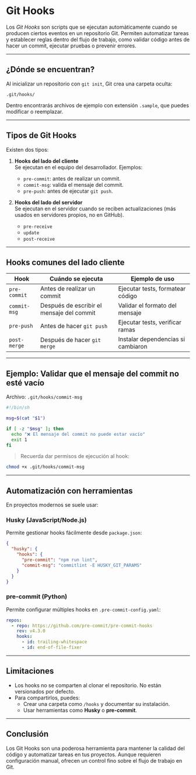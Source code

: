 # Git Hooks

Los *Git Hooks* son scripts que se ejecutan automáticamente cuando se producen ciertos eventos en un repositorio Git. Permiten automatizar tareas y establecer reglas dentro del flujo de trabajo, como validar código antes de hacer un commit, ejecutar pruebas o prevenir errores.

---

## ¿Dónde se encuentran?

Al inicializar un repositorio con `git init`, Git crea una carpeta oculta:

```
.git/hooks/
```

Dentro encontrarás archivos de ejemplo con extensión `.sample`, que puedes modificar o reemplazar.

---

## Tipos de Git Hooks

Existen dos tipos:

1. **Hooks del lado del cliente**  
   Se ejecutan en el equipo del desarrollador. Ejemplos:
   - `pre-commit`: antes de realizar un commit.
   - `commit-msg`: valida el mensaje del commit.
   - `pre-push`: antes de ejecutar `git push`.

2. **Hooks del lado del servidor**  
   Se ejecutan en el servidor cuando se reciben actualizaciones (más usados en servidores propios, no en GitHub).
   - `pre-receive`
   - `update`
   - `post-receive`

---

## Hooks comunes del lado cliente

| Hook         | Cuándo se ejecuta                         | Ejemplo de uso                           |
|--------------|-------------------------------------------|-------------------------------------------|
| `pre-commit` | Antes de realizar un commit               | Ejecutar tests, formatear código          |
| `commit-msg` | Después de escribir el mensaje del commit | Validar el formato del mensaje            |
| `pre-push`   | Antes de hacer `git push`                 | Ejecutar tests, verificar ramas           |
| `post-merge` | Después de hacer `git merge`              | Instalar dependencias si cambiaron        |

---

## Ejemplo: Validar que el mensaje del commit no esté vacío

Archivo: `.git/hooks/commit-msg`

```bash
#!/bin/sh

msg=$(cat "$1")

if [ -z "$msg" ]; then
  echo "❌ El mensaje del commit no puede estar vacío"
  exit 1
fi
```

> Recuerda dar permisos de ejecución al hook:
```bash
chmod +x .git/hooks/commit-msg
```

---

## Automatización con herramientas

En proyectos modernos se suele usar:

### Husky (JavaScript/Node.js)

Permite gestionar hooks fácilmente desde `package.json`:
```json
{
  "husky": {
    "hooks": {
      "pre-commit": "npm run lint",
      "commit-msg": "commitlint -E HUSKY_GIT_PARAMS"
    }
  }
}
```

### pre-commit (Python)

Permite configurar múltiples hooks en `.pre-commit-config.yaml`:
```yaml
repos:
  - repo: https://github.com/pre-commit/pre-commit-hooks
    rev: v4.3.0
    hooks:
      - id: trailing-whitespace
      - id: end-of-file-fixer
```

---

## Limitaciones

- Los hooks no se comparten al clonar el repositorio. No están versionados por defecto.
- Para compartirlos, puedes:
  - Crear una carpeta como `/hooks` y documentar su instalación.
  - Usar herramientas como **Husky** o **pre-commit**.

---

## Conclusión

Los Git Hooks son una poderosa herramienta para mantener la calidad del código y automatizar tareas en tus proyectos. Aunque requieren configuración manual, ofrecen un control fino sobre el flujo de trabajo en Git.


